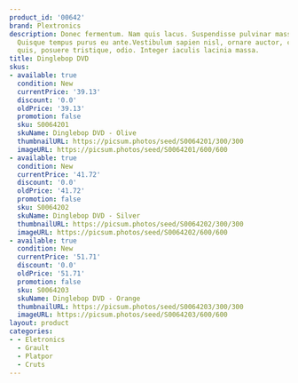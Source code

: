 ```yaml
---
product_id: '00642'
brand: Plextronics
description: Donec fermentum. Nam quis lacus. Suspendisse pulvinar massa in metus.
  Quisque tempus purus eu ante.Vestibulum sapien nisl, ornare auctor, consectetuer
  quis, posuere tristique, odio. Integer iaculis lacinia massa.
title: Dinglebop DVD
skus:
- available: true
  condition: New
  currentPrice: '39.13'
  discount: '0.0'
  oldPrice: '39.13'
  promotion: false
  sku: S0064201
  skuName: Dinglebop DVD - Olive
  thumbnailURL: https://picsum.photos/seed/S0064201/300/300
  imageURL: https://picsum.photos/seed/S0064201/600/600
- available: true
  condition: New
  currentPrice: '41.72'
  discount: '0.0'
  oldPrice: '41.72'
  promotion: false
  sku: S0064202
  skuName: Dinglebop DVD - Silver
  thumbnailURL: https://picsum.photos/seed/S0064202/300/300
  imageURL: https://picsum.photos/seed/S0064202/600/600
- available: true
  condition: New
  currentPrice: '51.71'
  discount: '0.0'
  oldPrice: '51.71'
  promotion: false
  sku: S0064203
  skuName: Dinglebop DVD - Orange
  thumbnailURL: https://picsum.photos/seed/S0064203/300/300
  imageURL: https://picsum.photos/seed/S0064203/600/600
layout: product
categories:
- - Eletronics
  - Grault
  - Platpor
  - Cruts
---
```

